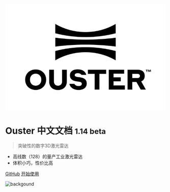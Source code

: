 ![logo](./imgs_market/ouster.svg ':size=100x100')

# Ouster 中文文档 <small>1.14 beta</small>

> 突破性的数字3D激光雷达

- 高线数（128）的量产工业激光雷达
- 体积小巧，性价比高

[GitHub](https://github.com/ouster-lidar/ouster_example)
[开始使用](start.md)

<!-- background image -->
![backgound](./imgs_market/OS0_1_2_infrared_warm.jpg)